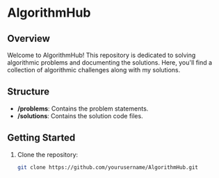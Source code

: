 # AlgorithmHub

## Overview
Welcome to AlgorithmHub! This repository is dedicated to solving algorithmic problems and documenting the solutions. Here, you'll find a collection of algorithmic challenges along with my solutions.

## Structure
- **/problems**: Contains the problem statements.
- **/solutions**: Contains the solution code files.

## Getting Started
1. Clone the repository:
   ```bash
   git clone https://github.com/yourusername/AlgorithmHub.git

